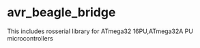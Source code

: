 # avr_beagle_bridge
This includes rosserial library for ATmega32 16PU,ATmega32A PU microcontrollers 
